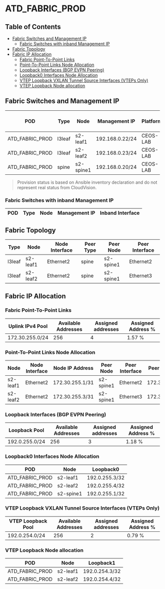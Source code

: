# ATD_FABRIC_PROD

## Table of Contents

- [Fabric Switches and Management IP](#fabric-switches-and-management-ip)
  - [Fabric Switches with inband Management IP](#fabric-switches-with-inband-management-ip)
- [Fabric Topology](#fabric-topology)
- [Fabric IP Allocation](#fabric-ip-allocation)
  - [Fabric Point-To-Point Links](#fabric-point-to-point-links)
  - [Point-To-Point Links Node Allocation](#point-to-point-links-node-allocation)
  - [Loopback Interfaces (BGP EVPN Peering)](#loopback-interfaces-bgp-evpn-peering)
  - [Loopback0 Interfaces Node Allocation](#loopback0-interfaces-node-allocation)
  - [VTEP Loopback VXLAN Tunnel Source Interfaces (VTEPs Only)](#vtep-loopback-vxlan-tunnel-source-interfaces-vteps-only)
  - [VTEP Loopback Node allocation](#vtep-loopback-node-allocation)

## Fabric Switches and Management IP

| POD | Type | Node | Management IP | Platform | Provisioned in CloudVision | Serial Number |
| --- | ---- | ---- | ------------- | -------- | -------------------------- | ------------- |
| ATD_FABRIC_PROD | l3leaf | s2-leaf1 | 192.168.0.22/24 | CEOS-LAB | Provisioned | - |
| ATD_FABRIC_PROD | l3leaf | s2-leaf2 | 192.168.0.23/24 | CEOS-LAB | Provisioned | - |
| ATD_FABRIC_PROD | spine | s2-spine1 | 192.168.0.20/24 | CEOS-LAB | Provisioned | - |

> Provision status is based on Ansible inventory declaration and do not represent real status from CloudVision.

### Fabric Switches with inband Management IP

| POD | Type | Node | Management IP | Inband Interface |
| --- | ---- | ---- | ------------- | ---------------- |

## Fabric Topology

| Type | Node | Node Interface | Peer Type | Peer Node | Peer Interface |
| ---- | ---- | -------------- | --------- | ----------| -------------- |
| l3leaf | s2-leaf1 | Ethernet2 | spine | s2-spine1 | Ethernet2 |
| l3leaf | s2-leaf2 | Ethernet2 | spine | s2-spine1 | Ethernet3 |

## Fabric IP Allocation

### Fabric Point-To-Point Links

| Uplink IPv4 Pool | Available Addresses | Assigned addresses | Assigned Address % |
| ---------------- | ------------------- | ------------------ | ------------------ |
| 172.30.255.0/24 | 256 | 4 | 1.57 % |

### Point-To-Point Links Node Allocation

| Node | Node Interface | Node IP Address | Peer Node | Peer Interface | Peer IP Address |
| ---- | -------------- | --------------- | --------- | -------------- | --------------- |
| s2-leaf1 | Ethernet2 | 172.30.255.1/31 | s2-spine1 | Ethernet2 | 172.30.255.0/31 |
| s2-leaf2 | Ethernet2 | 172.30.255.3/31 | s2-spine1 | Ethernet3 | 172.30.255.2/31 |

### Loopback Interfaces (BGP EVPN Peering)

| Loopback Pool | Available Addresses | Assigned addresses | Assigned Address % |
| ------------- | ------------------- | ------------------ | ------------------ |
| 192.0.255.0/24 | 256 | 3 | 1.18 % |

### Loopback0 Interfaces Node Allocation

| POD | Node | Loopback0 |
| --- | ---- | --------- |
| ATD_FABRIC_PROD | s2-leaf1 | 192.0.255.3/32 |
| ATD_FABRIC_PROD | s2-leaf2 | 192.0.255.4/32 |
| ATD_FABRIC_PROD | s2-spine1 | 192.0.255.1/32 |

### VTEP Loopback VXLAN Tunnel Source Interfaces (VTEPs Only)

| VTEP Loopback Pool | Available Addresses | Assigned addresses | Assigned Address % |
| --------------------- | ------------------- | ------------------ | ------------------ |
| 192.0.254.0/24 | 256 | 2 | 0.79 % |

### VTEP Loopback Node allocation

| POD | Node | Loopback1 |
| --- | ---- | --------- |
| ATD_FABRIC_PROD | s2-leaf1 | 192.0.254.3/32 |
| ATD_FABRIC_PROD | s2-leaf2 | 192.0.254.4/32 |
